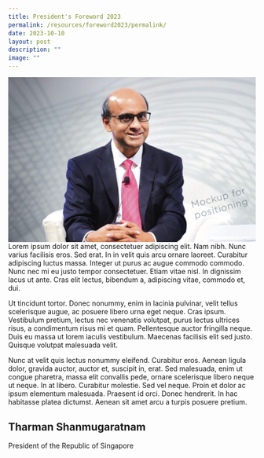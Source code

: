 ```yaml
---
title: President's Foreword 2023
permalink: /resources/foreword2023/permalink/
date: 2023-10-10
layout: post
description: ""
image: ""
---
```

<img src="/images/Presidents%20foreword/tharman-shanmugaratnam-mockup.jpg" alt="Tharman Shanmugaratnam" style="width:550px" align="left">
<br>
<br>
Lorem ipsum dolor sit amet, consectetuer adipiscing elit. Nam nibh. Nunc varius facilisis eros. Sed erat. In in velit quis arcu ornare laoreet. Curabitur adipiscing luctus massa. Integer ut purus ac augue commodo commodo. Nunc nec mi eu justo tempor consectetuer. Etiam vitae nisl. In dignissim lacus ut ante. Cras elit lectus, bibendum a, adipiscing vitae, commodo et, dui. 

Ut tincidunt tortor. Donec nonummy, enim in lacinia pulvinar, velit tellus scelerisque augue, ac posuere libero urna eget neque. Cras ipsum. Vestibulum pretium, lectus nec venenatis volutpat, purus lectus ultrices risus, a condimentum risus mi et quam. Pellentesque auctor fringilla neque. Duis eu massa ut lorem iaculis vestibulum. Maecenas facilisis elit sed justo. Quisque volutpat malesuada velit. 

Nunc at velit quis lectus nonummy eleifend. Curabitur eros. Aenean ligula dolor, gravida auctor, auctor et, suscipit in, erat. Sed malesuada, enim ut congue pharetra, massa elit convallis pede, ornare scelerisque libero neque ut neque. In at libero. Curabitur molestie. Sed vel neque. Proin et dolor ac ipsum elementum malesuada. Praesent id orci. Donec hendrerit. In hac habitasse platea dictumst. Aenean sit amet arcu a turpis posuere pretium.
 
## **Tharman Shanmugaratnam**
President of the Republic of Singapore
<br>
<br>